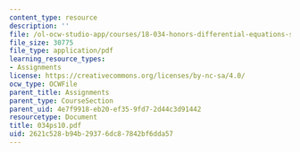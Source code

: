 ```yaml
---
content_type: resource
description: ''
file: /ol-ocw-studio-app/courses/18-034-honors-differential-equations-spring-2004/2621c528b94b29376dc87842bf6dda57_034ps10.pdf
file_size: 30775
file_type: application/pdf
learning_resource_types:
- Assignments
license: https://creativecommons.org/licenses/by-nc-sa/4.0/
ocw_type: OCWFile
parent_title: Assignments
parent_type: CourseSection
parent_uid: 4e7f9918-eb20-ef35-9fd7-2d44c3d91442
resourcetype: Document
title: 034ps10.pdf
uid: 2621c528-b94b-2937-6dc8-7842bf6dda57
---
```


